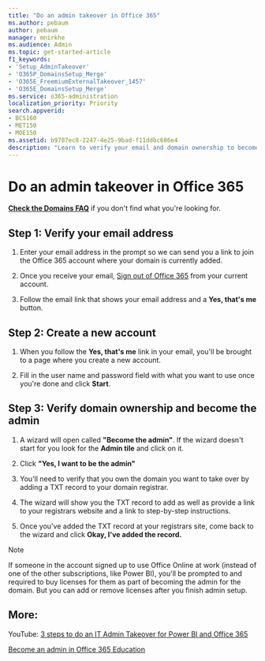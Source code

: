 ```yaml
---
title: "Do an admin takeover in Office 365"
ms.author: pebaum
author: pebaum
manager: mnirkhe
ms.audience: Admin
ms.topic: get-started-article
f1_keywords:
- 'Setup_AdminTakeover'
- 'O365P_DomainsSetup_Merge'
- 'O365E_FreemiumExternalTakeover_1457'
- 'O365E_DomainsSetup_Merge'
ms.service: o365-administration
localization_priority: Priority
search.appverid:
- BCS160
- MET150
- MOE150
ms.assetid: b9707ec8-2247-4e25-9bad-f11ddbc686e4
description: "Learn to verify your email and domain ownership to become the admin."
---
```


# Do an admin takeover in Office 365

 **[Check the Domains FAQ](../setup/domains-faq.md)** if you don't find what you're looking for. 
  
## Step 1: Verify your email address

1. Enter your email address in the prompt so we can send you a link to join the Office 365 account where your domain is currently added.
    
2. Once you receive your email, [Sign out of Office 365](https://login.microsoftonline.com/logout.srf) from your current account. 
    
3. Follow the email link that shows your email address and a **Yes, that's me** button. 
    
## Step 2: Create a new account

1. When you follow the **Yes, that's me** link in your email, you'll be brought to a page where you create a new account. 
    
2. Fill in the user name and password field with what you want to use once you're done and click **Start**. 
    
## Step 3: Verify domain ownership and become the admin

1. A wizard will open called **"Become the admin"**. If the wizard doesn't start for you look for the **Admin tile** and click on it. 
    
2. Click **"Yes, I want to be the admin"**
    
3. You'll need to verify that you own the domain you want to take over by adding a TXT record to your domain registrar.
    
1. The wizard will show you the TXT record to add as well as provide a link to your registrars website and a link to step-by-step instructions.
    
2. Once you've added the TXT record at your registrars site, come back to the wizard and click **Okay, I've added the record.**
    
> [!NOTE]
> If someone in the account signed up to use Office Online at work (instead of one of the other subscriptions, like Power BI), you'll be prompted to and required to buy licenses for them as part of becoming the admin for the domain. But you can add or remove licenses after you finish admin setup. 
  
## More:

YouTube: [3 steps to do an IT Admin Takeover for Power BI and Office 365](https://www.youtube.com/watch?v=xt5EsrQBZZk)
  
[Become an admin in Office 365 Education](https://go.microsoft.com/fwlink/?LinkId=512141)
  

